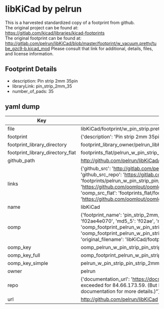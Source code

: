 # libKiCad by pelrun  
This is a harvested standardized copy of a footprint from github.  
The original project can be found at:  
https://gitlab.com/kicad/libraries/kicad-footprints  
The original footprint can be found at:
http://gitlab.com/pelrun/libKiCad/blob/master/footprint/w_vacuum.pretty/tube_gzc9-b.kicad_mod
Please consult that link for additional, details, files, and license information.  
## Footprint Details
* description: Pin strip 2mm 35pin  
* libraryLink: pin_strip_2mm_35  
* number_of_pads: 35  
## yaml dump  
| Key | Value |  
| --- | --- |  
| file | libKiCad/footprint/w_pin_strip.pretty/pin_strip_2mm_35.kicad_mod |  
| footprint | {'description': 'Pin strip 2mm 35pin', 'libraryLink': 'pin_strip_2mm_35', 'number_of_pads': 35} |  
| footprint_library_directory | footprint_library_owner/pelrun_libKiCad |  
| footprint_library_directory_flat | footprints_flat/pelrun_w_pin_strip_pin_strip_2mm_35/working |  
| github_path | http://github.com/pelrun/libKiCad/blob/master/footprint/w_pin_strip.pretty/pin_strip_2mm_35.kicad_mod |  
| links | {'github_src': 'http://gitlab.com/pelrun/libKiCad/blob/master/footprint/w_vacuum.pretty/tube_gzc9-b.kicad_mod', 'github_src_repo': 'https://gitlab.com/kicad/libraries/kicad-footprints', 'oomp_bot': 'footprints/pelrun_w_pin_strip_pin_strip_2mm_35/working', 'oomp_bot_github': 'https://github.com/oomlout/oomlout_oomp_footprint_bot/tree/main/footprints/pelrun_w_pin_strip_pin_strip_2mm_35/working', 'oomp_src_flat': 'footprints_flat/footprints_flat/pelrun_w_pin_strip_pin_strip_2mm_35/working', 'oomp_src_flat_github': 'https://github.com/oomlout/oomlout_oomp_footprint_src/tree/main/footprints_flat/pelrun_w_pin_strip_pin_strip_2mm_35/working'} |  
| name | libKiCad |  
| oomp | {'footprint_name': 'pin_strip_2mm_35', 'library_name': 'w_pin_strip', 'md5': 'f02ae4e070924758c39e406ad4e5e355', 'md5_10': 'f02ae4e070', 'md5_5': 'f02ae', 'md5_6': 'f02ae4', 'oomp_key': 'oomp_pelrun_w_pin_strip_pin_strip_2mm_35', 'oomp_key_extra': 'oomp_footprint_pelrun_w_pin_strip_pin_strip_2mm_35', 'oomp_key_full': 'oomp_footprint_pelrun_w_pin_strip_pin_strip_2mm_35_f02ae4', 'oomp_key_simple': 'pelrun_w_pin_strip_pin_strip_2mm_35', 'original_filename': 'libKiCad/footprint/w_pin_strip.pretty/pin_strip_2mm_35.kicad_mod', 'owner_name': 'pelrun'} |  
| oomp_key | oomp_pelrun_w_pin_strip_pin_strip_2mm_35 |  
| oomp_key_full | oomp_footprint_pelrun_w_pin_strip_pin_strip_2mm_35 |  
| oomp_key_simple | pelrun_w_pin_strip_pin_strip_2mm_35 |  
| owner | pelrun |  
| repo | {'documentation_url': 'https://docs.github.com/rest/overview/resources-in-the-rest-api#rate-limiting', 'message': "API rate limit exceeded for 84.66.173.59. (But here's the good news: Authenticated requests get a higher rate limit. Check out the documentation for more details.)"} |  
| url | http://github.com/pelrun/libKiCad |  

